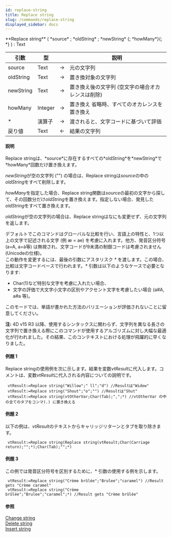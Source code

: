 ```yaml
---
id: replace-string
title: Replace string
slug: /commands/replace-string
displayed_sidebar: docs
---
```


<!--REF #_command_.Replace string.Syntax-->**Replace string** ( *source* ; *oldString* ; *newString* {; *howMany*}{; *} ) : Text<!-- END REF-->
<!--REF #_command_.Replace string.Params-->
| 引数 | 型 |  | 説明 |
| --- | --- | --- | --- |
| source | Text | &#8594;  | 元の文字列 |
| oldString | Text | &#8594;  | 置き換対象の文字列 |
| newString | Text | &#8594;  | 置き換え後の文字列 (空文字の場合オカレンスは削除) |
| howMany | Integer | &#8594;  | 置き換え 省略時、すべてのオカレンスを置き換え |
| * | 演算子 | &#8594;  | 渡されると、文字コードに基づいて評価 |
| 戻り値 | Text | &#8592; | 結果の文字列 |

<!-- END REF-->

#### 説明 

<!--REF #_command_.Replace string.Summary-->Replace stringは、*source*に存在するすべての*oldString*を*newString*で*howMany*回数だけ置き換えます。<!-- END REF-->

*newString*が空の文字列 ("") の場合は、Replace stringは*source*の中の*oldString*をすべて削除します。

*howMany*を指定した場合、Replace string関数は*source*の最初の文字から探して、その回数分だけ*oldString*を置き換えます。指定しない場合、発見した*oldString*をすべて置き換えます。

*oldString*が空の文字列の場合は、Replace stringはなにも変更せず、元の文字列を返します。

デフォルトでこのコマンドはグローバルな比較を行い、言語上の特性と、1つ以上の文字で記述される文字 (例 æ = ae) を考慮に入れます。他方、発音区分符号 (a=A, a=à等) は無視され、文字コードが9未満の制御コードは考慮されません (Unicodeの仕様)。  
この動作を変更するには、最後の引数にアスタリスク *\** を渡します。この場合、比較は文字コードベースで行われます。*\** 引数は以下のようなケースで必要となります:

* Char(1)など特別な文字を考慮に入れたい場合、
* 文字の評価で大文字小文字の区別やアクセント文字を考慮したい場合 (a#A, a#a 等)。

このモードでは、単語が書かれた方法のバリエーションが評価されないことに留意してください。

**注:** 4D v15 R3 以降、使用するシンタックスに関わらず、文字列を異なる長さの文字列で置き換える際にこのコマンドが使用するアルゴリズムに対し大幅な最適化が行われました。その結果、このコンテキストにおける処理が飛躍的に早くなりました。

#### 例題 1 

Replace stringの使用例を次に示します。結果を変数*vtResult*に代入します。コメントは、変数*vtResult*に代入される内容についての説明です。

```4d
 vtResult:=Replace string("Willow";" ll";"d") //Resultは"Widow"
 vtResult:=Replace string("Shout";"o";"") //Resultは"Shut"
 vtResult:=Replace string(vtOtherVar;Char(Tab);",";*) //vtOtherVar の中の全てのタブをコンマ(.) に置き換える
```

#### 例題 2 

以下の例は、*vtResult*のテキストからキャリッジリターンとタブを取り除きます。

```4d
 vtResult:=Replace string(Replace string(vtResult;Char(Carriage return);"";*);Char(Tab);"";*)
```

#### 例題 3 

この例では発音区分符号を区別するために、\* 引数の使用する例を示します。   
  
```4d
 vtResult:=Replace string("Crème brûlée";"Brulee";"caramel") //Result gets "Crème caramel"
 vtResult:=Replace string("Crème brûlée";"Brulee";"caramel";*) //Result gets "Crème brûlée"
```

  

#### 参照 

[Change string](change-string.md)  
[Delete string](delete-string.md)  
[Insert string](insert-string.md)  